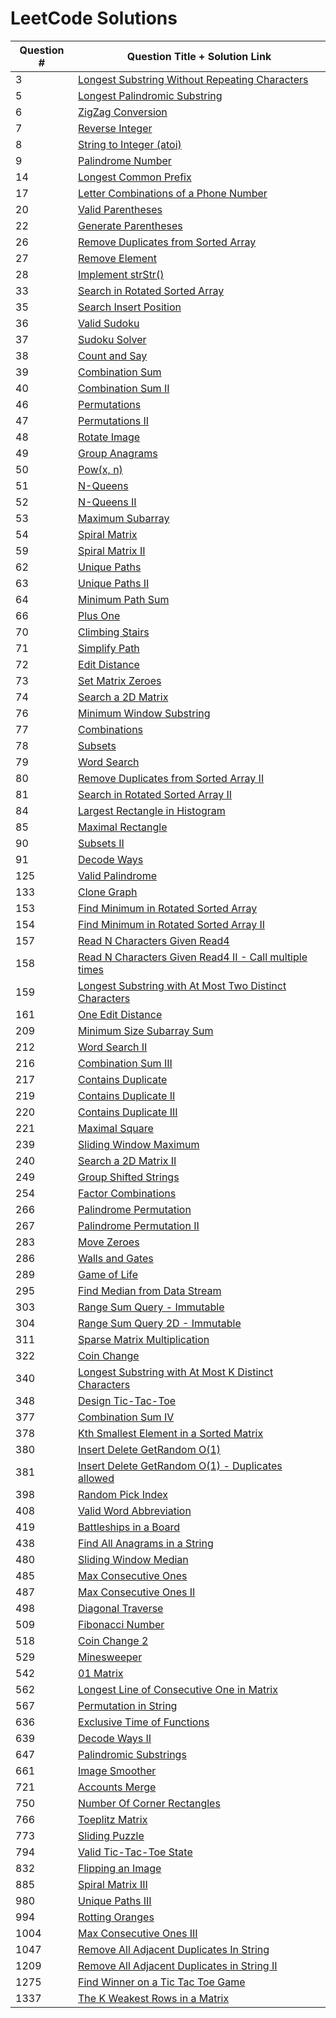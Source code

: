 # LeetCode Solutions

| Question # | <center>Question Title + Solution Link</center>                                                                                                                                                                                              |
| ---------- | -------------------------------------------------------------------------------------------------------------------------------------------------------------------------------------------------------------------------------------------- |
| 3          | [Longest Substring Without Repeating Characters](<https://leetcode.com/problems/longest-substring-without-repeating-characters/discuss/1500874/Java-or-TC:-O(N)-or-SC:-O(1)-or-Sliding-Window-using-HashMap-and-Two-Pointers>)               |
| 5          | [Longest Palindromic Substring](<https://leetcode.com/problems/longest-palindromic-substring/discuss/1539190/Java-or-TC:-O(N2)-or-SC:-O(1)-or-Two-Optimized-solutions-with-Early-Exit-Condition>)                                            |
| 6          | [ZigZag Conversion](<https://leetcode.com/problems/zigzag-conversion/discuss/1539220/Java-or-TC:-O(N)-or-SC:-O(N)-or-Optimized-Row-by-Row-solution>)                                                                                         |
| 7          | [Reverse Integer](<https://leetcode.com/problems/reverse-integer/discuss/1539232/Java-or-TC:-O(log10-N)-or-SC:-O(1)-or-Reverse-digit-by-digit-and-check-for-overflow>)                                                                       |
| 8          | [String to Integer (atoi)](<https://leetcode.com/problems/string-to-integer-atoi/discuss/1545121/Java-or-TC:-O(N)-or-SC:-O(1)-or-Simple-and-Concise-One-Pass-solution-with-Explanations>)                                                    |
| 9          | [Palindrome Number](<https://leetcode.com/problems/palindrome-number/discuss/1527951/Java-or-TC:-O((log10-N)2)-or-SC:-O(1)-or-Optimal-Reverse-Half-and-Compare>)                                                                             |
| 14         | [Longest Common Prefix](<https://leetcode.com/problems/longest-common-prefix/discuss/1545132/Java-or-TC:-O(N*minLen)-or-SC:-O(1)-or-Constant-Space-Vertical-Scanning-solution>)                                                              |
| 17         | [Letter Combinations of a Phone Number](<https://leetcode.com/problems/letter-combinations-of-a-phone-number/discuss/1545143/Java-or-TC:-O(4N)-or-SC:-O(N)-or-Backtracking-and-Iterative-Solutions>)                                         |
| 20         | [Valid Parentheses](<https://leetcode.com/problems/valid-parentheses/discuss/1529337/Java-or-TC:-O(N)-or-SC:-O(N2)-or-Optimized-Stack-solution-w-Early-Exit-Conditions>)                                                                     |
| 22         | [Generate Parentheses](<https://leetcode.com/problems/generate-parentheses/discuss/1545154/Java-or-TC:-O(4Nsqrt(N))-or-SC:-O(N)-or-Backtracking-and-Iterative-Solutions>)                                                                    |
| 26         | [Remove Duplicates from Sorted Array](<https://leetcode.com/problems/remove-duplicates-from-sorted-array/discuss/1529341/Java-or-TC:-O(N)-or-SC:-O(1)-or-Optimized-Two-Pointers-solution>)                                                   |
| 27         | [Remove Element](<https://leetcode.com/problems/remove-element/discuss/1529351/Java-or-TC:-O(N)-or-SC:-O(1)-or-Optimized-Two-Pointers-solution-and-FollowUp>)                                                                                |
| 28         | [Implement strStr()](<https://leetcode.com/problems/implement-strstr/discuss/1545167/Java-or-BruteForce-greater-TC:O(M*N)-SC:-O(1)-or-KMP-greater-TC:-O(M+N)-SC:O(N)or-Two-Solutions>)                                                       |
| 33         | [Search in Rotated Sorted Array](<https://leetcode.com/problems/search-in-rotated-sorted-array/discuss/1529302/Java-or-TC:-O(logN)-or-SC:-O(1)-or-Modified-Binary-Search-optimal-solution>)                                                  |
| 35         | [Search Insert Position](<https://leetcode.com/problems/search-insert-position/discuss/1529360/Java-or-TC:-O(logN)-or-SC:-O(1)-or-Optimized-Binary-Search-w-Early-Exits>)                                                                    |
| 36         | [Valid Sudoku](<https://leetcode.com/problems/valid-sudoku/discuss/1513191/Java-or-TC:-O(9*9)-or-SC:-O(1)-or-Most-Optimized-solution-using-Bit-Manipulation>)                                                                                |
| 37         | [Sudoku Solver](<https://leetcode.com/problems/sudoku-solver/discuss/1513192/Java-or-TC:-O(9N)-or-SC:-O(N)-or-Most-Optimized-Backtracking-solution-using-Bit-Manipulation>)                                                                  |
| 38         | [Count and Say](https://leetcode.com/problems/count-and-say/discuss/1546382/Java-or-Simple-Iterative-solution-generating-all-states-from-1-to-N.)                                                                                            |
| 39         | [Combination Sum](<https://leetcode.com/problems/combination-sum/discuss/1546400/Java-or-Backtracking-w-Early-Exit-(Detailed-Time-Complexity-explanation-added)>)                                                                            |
| 40         | [Combination Sum II](<https://leetcode.com/problems/combination-sum-ii/discuss/1546439/Java-or-Backtracking-optimized-for-duplicate-candidates-(Detailed-TC-explanation-added)>)                                                             |
| 46         | [Permutations](<https://leetcode.com/problems/permutations/discuss/1527929/Java-or-TC:-O(N*N!)-or-SC:-O(N)-or-Recursive-Backtracking-and-Iterative-Solutions>)                                                                               |
| 47         | [Permutations II](<https://leetcode.com/problems/permutations-ii/discuss/1527937/Java-or-TC:-O(N*N!)-or-SC:-O(N)-or-Recursive-Backtracking-and-Iterative-Solutions>)                                                                         |
| 48         | [Rotate Image](<https://leetcode.com/problems/rotate-image/discuss/1513245/Java-or-TC:-O(N2)-or-SC:-O(1)-or-Two-optimal-ways-of-solving-this-question>)                                                                                      |
| 49         | [Group Anagrams](<https://leetcode.com/problems/group-anagrams/discuss/1551701/Java-or-TC:-O(TotalChars+N)-or-SC:-O(N)-or-Group-by-signature-of-each-string>)                                                                                |
| 50         | [Pow(x, n)](<https://leetcode.com/problems/powx-n/discuss/1515322/Java-or-TC:-O(logN)-or-Optimized-Recursive-and-Iterative-(handles-overflow)-solutions>)                                                                                    |
| 51         | [N-Queens](<https://leetcode.com/problems/n-queens/discuss/1551695/Java-or-TC:-O(N*N!)-or-SC:-O(N)-or-Space-Optimized-Backtracking-using-BitSet>)                                                                                            |
| 52         | [N-Queens II](<https://leetcode.com/problems/n-queens-ii/discuss/1551698/Java-or-TC:-O(N*N!)-or-SC:-O(N)-or-Space-Optimized-Backtracking-using-BitSet>)                                                                                      |
| 53         | [Maximum Subarray](<https://leetcode.com/problems/maximum-subarray/discuss/1520747/Java-or-TC:-O(N)-or-SC:-O(1)-or-Kadane's-Algorithm-or-Optimal-DP-solution>)                                                                               |
| 54         | [Spiral Matrix](<https://leetcode.com/problems/spiral-matrix/discuss/1511476/Java-or-TC:-O(M*N)-or-SC:-O(1)-or-Optimized-solution-using-Switch-Case>)                                                                                        |
| 59         | [Spiral Matrix II](<https://leetcode.com/problems/spiral-matrix-ii/discuss/1511479/Java-or-TC:-O(N2)-or-SC:-O(1)-or-Multiple-optimized-ways-to-solve-this-question>)                                                                         |
| 62         | [Unique Paths](<https://leetcode.com/problems/unique-paths/discuss/1513886/Java-or-TC:-O(M*N)-or-SC:-O(min(MN))-or-Space-optimized-Dynamic-Programming-solution>)                                                                            |
| 63         | [Unique Paths II](<https://leetcode.com/problems/unique-paths-ii/discuss/1513891/Java-or-TC:-O(R*C)-or-SC:-O(min(RC))-or-Space-optimized-Dynamic-Programming-solution>)                                                                      |
| 64         | [Minimum Path Sum](<https://leetcode.com/problems/minimum-path-sum/discuss/1513899/Java-or-TC:-O(R*C)-or-SC:-O(min(RC))-or-Space-optimized-Dynamic-Programming-solution>)                                                                    |
| 66         | [Plus One](<https://leetcode.com/problems/plus-one/discuss/1529365/Java-or-TC:-O(N)-or-SC:-O(1)-or-Optimized-Math-Addition-simulation>)                                                                                                      |
| 70         | [Climbing Stairs](<https://leetcode.com/problems/climbing-stairs/discuss/1515325/Java-or-TC:-O(logN)-or-SC:-O(1)-or-Matrix-Multiplication-and-Space-Optimized-DP-solutions>)                                                                 |
| 71         | [Simplify Path](<https://leetcode.com/problems/simplify-path/discuss/1493083/Java-or-TC:-O(N)-or-SC:-O(N)-or-Using-Stack-and-StringBuilder>)                                                                                                 |
| 72         | [Edit Distance](<https://leetcode.com/problems/edit-distance/discuss/1519242/Java-or-TC:-O(MN)-or-SC:-O(min(MN))-or-Space-Optimized-DP-Solution>)                                                                                            |
| 73         | [Set Matrix Zeroes](<https://leetcode.com/problems/set-matrix-zeroes/discuss/1515437/Java-or-TC:-O(R*C)-or-SC:-O(1)-or-Optimized-In-Place-solution>)                                                                                         |
| 74         | [Search a 2D Matrix](<https://leetcode.com/problems/search-a-2d-matrix/discuss/1511703/Java-or-TC:-O(log(R*C))-or-SC:-O(1)-or-Optimized-binary-search-solution>)                                                                             |
| 76         | [Minimum Window Substring](<https://leetcode.com/problems/minimum-window-substring/discuss/1496754/Java-or-TC:-O(S+T)-or-SC:-O(T)-or-Space-optimized-Sliding-Window-using-Two-Pointers>)                                                     |
| 77         | [Combinations](<https://leetcode.com/problems/combinations/discuss/1549641/Java-or-TC:O(K*C(NK))-or-SC:O(K)-or-Optimized-Iterative-and-Backtracking-solutions>)                                                                              |
| 78         | [Subsets](<https://leetcode.com/problems/subsets/discuss/1549657/Java-or-TC:-O(N*2N)-or-SC:-O(1)-or-Constant-Space-Iterative-and-Backtracking-solutions>)                                                                                    |
| 79         | [Word Search](<https://leetcode.com/problems/word-search/discuss/1520705/Java-or-TC%3A-O(RC*(3L))-or-SC%3A-O(L)-or-Optimal-DFS-solution-without-visited-matrix>)                                                                             |
| 80         | [Remove Duplicates from Sorted Array II](<https://leetcode.com/problems/remove-duplicates-from-sorted-array-ii/discuss/1529357/Java-or-TC:-O(N)-or-SC:-O(1)-or-Optimized-Two-Pointers-solution-and-FollowUp>)                                |
| 81         | [Search in Rotated Sorted Array II](<https://leetcode.com/problems/search-in-rotated-sorted-array-ii/discuss/1529305/Java-or-TC:-O(N2)-or-SC:-O(1)-or-Modified-Binary-Search-optimal-solution>)                                              |
| 84         | [Largest Rectangle in Histogram](<https://leetcode.com/problems/largest-rectangle-in-histogram/discuss/1519257/Java-or-TC:-O(N)-or-SC:-O(N)-or-Optimal-Stack-solution>)                                                                      |
| 85         | [Maximal Rectangle](<https://leetcode.com/problems/maximal-rectangle/discuss/1519263/Java-or-TC:-O(RC)-or-SC:-O(min(RC))-or-Optimal-Stack-solution>)                                                                                         |
| 90         | [Subsets II](<https://leetcode.com/problems/subsets-ii/discuss/1549662/Java-or-TC:-O(N*2N)-or-SC:-O(UniqueNums)-or-Space-Optimized-Iterative-and-Backtracking-solutions>)                                                                    |
| 91         | [Decode Ways](<https://leetcode.com/problems/decode-ways/discuss/1496546/Java-or-TC:-O(N)-or-SC:-O(1)-or-Constant-Space-Dynamic-Programming-solution>)                                                                                       |
| 125        | [Valid Palindrome](<https://leetcode.com/problems/valid-palindrome/discuss/1496675/Java-or-TC:-O(N)-or-SC:-O(1)-or-One-Pass-Solution-using-two-pointers>)                                                                                   |
| 133        | [Clone Graph](<https://leetcode.com/problems/clone-graph/discuss/1496599/Java-or-TC:-O(V+E)-or-SC:-O(V)-or-Both-BFS-and-DFS-Solutions>)                                                                                                      |
| 153        | [Find Minimum in Rotated Sorted Array](<https://leetcode.com/problems/find-minimum-in-rotated-sorted-array/discuss/1529313/Java-or-TC:-O(logN)-or-SC:-O(1)-or-Optimal-Binary-Search-with-Early-Exit>)                                        |
| 154        | [Find Minimum in Rotated Sorted Array II](<https://leetcode.com/problems/find-minimum-in-rotated-sorted-array-ii/discuss/1529323/Java-or-TC:-O(N2)-or-SC:-O(1)-or-Optimal-Binary-Search-w-Early-Exit-and-FollowUp>)                          |
| 157        | [Read N Characters Given Read4](<https://leetcode.com/problems/read-n-characters-given-read4/discuss/1496437/Java-or-TC:-O(N)-or-SC:-O(1)-or-Clean-and-concise-solution>)                                                                   |
| 158        | [Read N Characters Given Read4 II - Call multiple times](<https://leetcode.com/problems/read-n-characters-given-read4-ii-call-multiple-times/discuss/1496462/Java-or-TC:-O(N)-or-SC:-O(1)-or-Clean-and-concise-solution>)                    |
| 159        | [Longest Substring with At Most Two Distinct Characters](<https://leetcode.com/problems/longest-substring-with-at-most-two-distinct-characters/discuss/1496840/Java-or-TC:-O(N)-or-SC:-O(1)-or-One-Pass-Sliding-Window-using-LinkedHashMap>) |
| 161        | [One Edit Distance](<https://leetcode.com/problems/one-edit-distance/discuss/1519249/Java-or-TC:-O(min(ST))-or-SC:-O(min(ST))-or-Optimal-One-Pass-solution>)                                                                                 |
| 209        | [Minimum Size Subarray Sum](<https://leetcode.com/problems/minimum-size-subarray-sum/discuss/1500877/Java-or-Both-O(N)-and-O(N-logN)-solutions-with-O(1)-space-or-Sliding-Window-and-Binary-Search-solutions>)                               |
| 212        | [Word Search II](<https://leetcode.com/problems/word-search-ii/discuss/1520723/Java-or-TC:-O(RC*(3L))-or-SC:-O(N+L)-or-Optimal-Trie+DFS-solution>)                                                                                           |
| 216        | [Combination Sum III](https://leetcode.com/problems/combination-sum-iii/discuss/1546449/Java-or-Optimized-Backtracking-w-Detailed-Time-Complexity-explanation)                                                                               |
| 217        | [Contains Duplicate](<https://leetcode.com/problems/contains-duplicate/discuss/1500880/Java-or-TC:-O(N)-or-SC:-O(N)-or-Clean-and-concise-solution-using-HashSet>)                                                                            |
| 219        | [Contains Duplicate II](<https://leetcode.com/problems/contains-duplicate-ii/discuss/1500887/Java-or-TC:-O(N)-or-SC:-O(min(N-K))-or-Sliding-Window-using-HashSet>)                                                                          |
| 220        | [Contains Duplicate III](<https://leetcode.com/problems/contains-duplicate-iii/discuss/1500895/Java-or-TC:-O(N)-or-SC:-O(min(NK))-or-Sliding-Window-using-Buckets>)                                                                          |
| 221        | [Maximal Square](<https://leetcode.com/problems/maximal-square/discuss/1519235/Java-or-TC:-O(MN)-or-SC:-O(min(MN))-or-Space-optimized-DP-solution>)                                                                                          |
| 239        | [Sliding Window Maximum](<https://leetcode.com/problems/sliding-window-maximum/discuss/1506048/Java-or-TC:-O(N)-or-SC:-O(K)-or-Using-Deque-as-Sliding-Window>)                                                                               |
| 240        | [Search a 2D Matrix II](<https://leetcode.com/problems/search-a-2d-matrix-ii/discuss/1513112/Java-or-TC:-O(R+C)-or-SC:-O(1)-or-Optimal-solution-using-Elimination-Strategy>)                                                                 |
| 249        | [Group Shifted Strings](<https://leetcode.com/problems/group-shifted-strings/discuss/1493031/Java-or-TC:-O(N*L)-or-SC:-O(N*L)-or-Clean-and-Concise-with-Explanation>)                                                                        |
| 254        | [Factor Combinations](<https://leetcode.com/problems/factor-combinations/discuss/1549648/Java-or-Optimized-Backtracking-(w-early-exit-condition)-and-Iterative-Solutions>)                                                                  |
| 266        | [Palindrome Permutation](<https://leetcode.com/problems/palindrome-permutation/discuss/1527941/Java-or-TC:-O(N)-or-SC:-O(N)-or-Early-Exit-and-Space-Optimized-HashSet-solution>)                                                             |
| 267        | [Palindrome Permutation II](<https://leetcode.com/problems/palindrome-permutation-ii/discuss/1527948/Java-or-TC:-O(N*(N2)!)-or-SC:-O(N)-or-Optimal-Backtracking-using-CountMap>)                                                             |
| 283        | [Move Zeroes](<https://leetcode.com/problems/move-zeroes/discuss/1496643/Java-or-TC:O(N)-or-SC:-O(1)-or-One-Pass-with-Minimum-number-of-operations>)                                                                                         |
| 286        | [Walls and Gates](<https://leetcode.com/problems/walls-and-gates/discuss/1515440/Java-or-TC:-O(R*C)-or-SC:-O(R*C)-or-Optimized-BFS-Solution>)                                                                                                |
| 289        | [Game of Life](<https://leetcode.com/problems/game-of-life/discuss/1520732/Java-or-TC:-O(MN)-or-SC:-O(1)-or-Optimal-in-place-and-infinite-board-solutions>)                                                                                  |
| 295        | [Find Median from Data Stream](https://leetcode.com/problems/find-median-from-data-stream/discuss/1506078/Java-Detailed-Code-Solutions-for-Follow-Ups)                                                                                       |
| 303        | [Range Sum Query - Immutable](<https://leetcode.com/problems/range-sum-query-immutable/discuss/1494994/Java-or-TC:-init-greater-O(N)-sumRange-greater-O(1)-or-Using-prefix-sum>)                                                            |
| 304        | [Range Sum Query 2D - Immutable](<https://leetcode.com/problems/range-sum-query-2d-immutable/discuss/1495052/Java-or-TC:-init-greater-O(R*C)-sumRange-greater-O(1)-or-Using-Prefix-Sum>)                                                    |
| 311        | [Sparse Matrix Multiplication](https://leetcode.com/problems/sparse-matrix-multiplication/discuss/1527243/Java-or-Using-Optimal-Sparse-Matrix-Representation)                                                                                |
| 322        | [Coin Change](<https://leetcode.com/problems/coin-change/discuss/1549625/Java-or-TC:-O(C*A)-or-SC:-O(A)-or-DP-(Botton-Up-and-Top-Down-approaches)>)                                                                                          |
| 340        | [Longest Substring with At Most K Distinct Characters](<https://leetcode.com/problems/longest-substring-with-at-most-k-distinct-characters/discuss/1496838/Java-or-TC:-O(N)-or-SC:-O(K)-or-One-Pass-Sliding-Window-using-LinkedHashMap>)     |
| 348        | [Design Tic-Tac-Toe](<https://leetcode.com/problems/design-tic-tac-toe/discuss/1517545/Java-or-TC:-O(1)-or-SC:-O(N)-or-Space-Optimized-solution>)                                                                                            |
| 377        | [Combination Sum IV](<https://leetcode.com/problems/combination-sum-iv/discuss/1546467/Java-or-TC:-O(N*T)-or-SC:-O(T)-or-DP-(BottomUp-and-TopDown)-w-FollowUp>)                                                                              |
| 378        | [Kth Smallest Element in a Sorted Matrix](https://leetcode.com/problems/kth-smallest-element-in-a-sorted-matrix/discuss/1524783/Java-or-Two-Solutions-or-Binary-Search-+-PriorityQueue)                                                      |
| 380        | [Insert Delete GetRandom O(1)](<https://leetcode.com/problems/insert-delete-getrandom-o1/discuss/1495119/Java-or-TC:-O(1)-or-SC:-O(N)-or-Using-ArrayList-and-HashMap>)                                                                      |
| 381        | [Insert Delete GetRandom O(1) - Duplicates allowed](<https://leetcode.com/problems/insert-delete-getrandom-o1-duplicates-allowed/discuss/1495123/Java-or-TC:-O(1)-or-SC:-O(N)-or-Using-ArrayList-and-HashMap>)                               |
| 398        | [Random Pick Index](<https://leetcode.com/problems/random-pick-index/discuss/1493137/Java-or-O(N)-pick-O(1)-space-OR-O(1)-pick-O(N)-space-or-Two-Approaches-or-Reservoir-Sampling-or-HashMap>)                                               |
| 408        | [Valid Word Abbreviation](<https://leetcode.com/problems/valid-word-abbreviation/discuss/1491062/Java-or-TC:-O(abbr)-or-SC:-O(1)-or-Clean-and-Concise-solution-using-Two-Pointers>)                                                          |
| 419        | [Battleships in a Board](<https://leetcode.com/problems/battleships-in-a-board/discuss/1517529/Java-or-TC:-O(MN)-or-SC:-O(1)-or-One-Pass-Constant-Space-(Input-board-is-NOT-modified)>)                                                      |
| 438        | [Find All Anagrams in a String](<https://leetcode.com/problems/find-all-anagrams-in-a-string/discuss/1500039/Java-or-TC:-O(S+P)-or-SC:-O(1)-or-Sliding-window-solution>)                                                                     |
| 480        | [Sliding Window Median](<https://leetcode.com/problems/sliding-window-median/discuss/1507981/Java-or-TC:-O(N*logK)-or-SC:-(K)-or-Optimized-sliding-window-using-TreeSet>)                                                                    |
| 485        | [Max Consecutive Ones](<https://leetcode.com/problems/max-consecutive-ones/discuss/1507990/Java-or-TC:-O(N)-or-SC:-O(1)-or-Easy-and-Concise-solution>)                                                                                       |
| 487        | [Max Consecutive Ones II](<https://leetcode.com/problems/max-consecutive-ones-ii/discuss/1508045/Java-or-TC:-O(N)-or-SC:-O(1)-or-Four-solutions-with-Follow-up-handled>)                                                                     |
| 498        | [Diagonal Traverse](<https://leetcode.com/problems/diagonal-traverse/discuss/1517538/Java-or-TC:-O(M*N)-or-SC:-O(1)-or-Concise-One-Pass-solution>)                                                                                           |
| 509        | [Fibonacci Number](<https://leetcode.com/problems/fibonacci-number/discuss/1515434/Java-or-TC:-O(logN)-or-SC:-O(1)-or-Matrix-Multiplication-and-Space-Optimized-DP-solutions>)                                                               |
| 518        | [Coin Change 2](<https://leetcode.com/problems/coin-change-2/discuss/1549630/Java-or-TC:-O(C*A)-or-SC:-O(A)-or-DP-(Botton-Up-and-Top-Down-approaches)>)                                                                                      |
| 529        | [Minesweeper](<https://leetcode.com/problems/minesweeper/discuss/1524772/Java-or-TC:-O(MN)-or-SC:-O(M+N)-or-BFS-+-DFS-Solutions>)                                                                                                            |
| 542        | [01 Matrix](<https://leetcode.com/problems/01-matrix/discuss/1524749/Java-or-TC:-O(MN)-or-SC:-O(1)-or-Optimized-DP-Solution>)                                                                                                                |
| 562        | [Longest Line of Consecutive One in Matrix](<https://leetcode.com/problems/longest-line-of-consecutive-one-in-matrix/discuss/1527240/Java-or-TC:-O(MN)-or-SC:-O(min(M-N))-OR-O(1)-or-Two-Space-Optimized-Solutions>)                         |
| 567        | [Permutation in String](<https://leetcode.com/problems/permutation-in-string/discuss/1500902/Java-or-TC:-O(S2)-or-SC:-O(1)-or-Constant-space-Sliding-Window-solution>)                                                                       |
| 636        | [Exclusive Time of Functions](<https://leetcode.com/problems/exclusive-time-of-functions/discuss/1492801/Java-or-TC:-O(N)-or-SC:-O(N2)-or-Clean-and-Concise-solution-using-Stack>)                                                           |
| 639        | [Decode Ways II](<https://leetcode.com/problems/decode-ways-ii/discuss/1496550/Java-or-TC:-O(N)-or-SC:-O(1)-or-Constant-Space-Dynamic-Programming-solution>)                                                                                 |
| 647        | [Palindromic Substrings](<https://leetcode.com/problems/palindromic-substrings/discuss/1539193/Java-or-TC:-O(N2)-or-SC:-O(1)-or-Optimized-solution-for-continuous-repeating-chars>)                                                          |
| 661        | [Image Smoother](<https://leetcode.com/problems/image-smoother/discuss/1520730/Java-or-TC:-O(MN)-or-SC:-O(1)-or-Optimal-in-place-solution-without-creating-a-new-matrix>)                                                                    |
| 721        | [Accounts Merge](<https://leetcode.com/problems/accounts-merge/discuss/1492945/Java-or-TC:-O(NlogN)-or-SC:-O(N)-or-UnionFind-(Union-By-Rank-and-Path-Compression)>)                                                                          |
| 750        | [Number Of Corner Rectangles](<https://leetcode.com/problems/number-of-corner-rectangles/discuss/1527239/Java-or-TC:-O(max(MN)*(min(MN))2)-or-Space-Optimized-and-Sparse-Matrix-FollowUp>)                                                   |
| 766        | [Toeplitz Matrix](<https://leetcode.com/problems/toeplitz-matrix/discuss/1494954/Java-or-TC-:-O(M*N)-or-SC:-O(1)-or-Compare-top-left-neighbor>)                                                                                              |
| 773        | [Sliding Puzzle](<https://leetcode.com/problems/sliding-puzzle/discuss/1524764/Java-or-TC:-O((MN)!)-or-SC-:-O((MN)!)-or-Bit-Manipulation-+-Double-Ended-BFS>)                                                                                |
| 794        | [Valid Tic-Tac-Toe State](<https://leetcode.com/problems/valid-tic-tac-toe-state/discuss/1517556/Java-or-TC:-O(N2)-or-SC:-O(1)-or-Space-Optimized-(NO-extra-arrays-used-to-store-the-scores)>)                                               |
| 832        | [Flipping an Image](<https://leetcode.com/problems/flipping-an-image/discuss/1520742/Java-or-TC:-O(N2)-or-SC:-O(1)-or-Optimal-one-pass-in-place-solution>)                                                                                   |
| 885        | [Spiral Matrix III](<https://leetcode.com/problems/spiral-matrix-iii/discuss/1511489/Java-or-TC:-O(max(R-C)2)-or-SC:-O(1)-or-Simulating-a-Spiral-Walk>)                                                                                      |
| 980        | [Unique Paths III](<https://leetcode.com/problems/unique-paths-iii/discuss/1513906/Java-or-TC:-O(3(R*C))-or-SC:-O(R*C)-or-DFS-solution-with-Backtracking>)                                                                                   |
| 994        | [Rotting Oranges](<https://leetcode.com/problems/rotting-oranges/discuss/1517522/Java-or-TC:-O(M*N)-or-SC:-O(M*N)-or-Optimized-BFS-Solution>)                                                                                                |
| 1004       | [Max Consecutive Ones III](<https://leetcode.com/problems/max-consecutive-ones-iii/discuss/1508044/Java-or-TC:-O(N)-or-SC:-O(1)-or-One-Pass-Optimized-Sliding-Window>)                                                                       |
| 1047       | [Remove All Adjacent Duplicates In String](<https://leetcode.com/problems/remove-all-adjacent-duplicates-in-string/discuss/1490674/Java-or-TC:-O(N)-or-SC:-O(N)-or-Clean-and-Concise-solution-using-StringBuilder-as-Stack>)                 |
| 1209       | [Remove All Adjacent Duplicates in String II](<https://leetcode.com/problems/remove-all-adjacent-duplicates-in-string-ii/discuss/1490956/Java-or-TC:-O(N)-or-SC:-O(N)-or-Clean-and-Concise-solution-using-StringBuilder-and-Stack>)         |
| 1275       | [Find Winner on a Tic Tac Toe Game](<https://leetcode.com/problems/find-winner-on-a-tic-tac-toe-game/discuss/1517563/Java-or-TC:-O(M)-or-SC:-O(1)-or-Space-Optimized-solution>)                                                              |
| 1337       | [The K Weakest Rows in a Matrix](<https://leetcode.com/problems/the-k-weakest-rows-in-a-matrix/discuss/1527238/Java-or-TC:-O(M*log(NK))-or-BinarySearch+PriorityQueue-and-Constant-Space-Solutions>)                                         |
